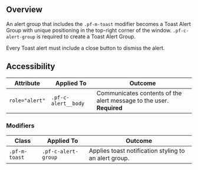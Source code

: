 ## Overview

An alert group that includes the `.pf-m-toast` modifier becomes a Toast Alert Group with unique positioning in the top-right corner of the window. `.pf-c-alert-group` is required to create a Toast Alert Group.

Every Toast alert must include a close button to dismiss the alert.

## Accessibility

| Attribute | Applied To | Outcome |
| -- | -- | -- |
| `role="alert"` | `.pf-c-alert__body` |  Communicates contents of the alert message to the user. **Required** |

### Modifiers

| Class | Applied To | Outcome |
| -- | -- | -- |
| `.pf-m-toast`| `.pf-c-alert-group` | Applies toast notification styling to an alert group. |
